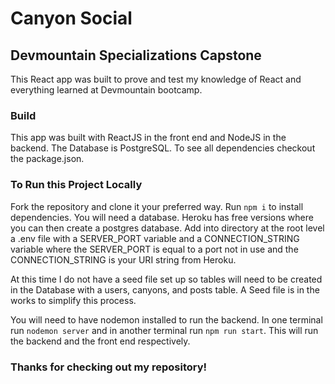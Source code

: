 # Canyon Social

## Devmountain Specializations Capstone

This React app was built to prove and test my knowledge of React and everything learned at Devmountain bootcamp.

### Build

This app was built with ReactJS in the front end and NodeJS in the backend. The Database is PostgreSQL.
To see all dependencies checkout the package.json.

### To Run this Project Locally

Fork the repository and clone it your preferred way.
Run `npm i` to install dependencies.
You will need a database. Heroku has free versions where you can then create a postgres database. Add into directory at the root level a .env file with a SERVER_PORT variable and a CONNECTION_STRING variable where the SERVER_PORT is equal to a port not in use and the CONNECTION_STRING is your URI string from Heroku.

At this time I do not have a seed file set up so tables will need to be created in the Database with a users, canyons, and posts table. A Seed file is in the works to simplify this process.

You will need to have nodemon installed to run the backend.
In one terminal run `nodemon server` and in another terminal run `npm run start`.
This will run the backend and the front end respectively.

### Thanks for checking out my repository!
